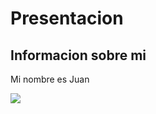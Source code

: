 # Presentacion

## Informacion sobre mi

Mi nombre es Juan

![](https://avatars.githubusercontent.com/u/2772065?s=60&v=4)
